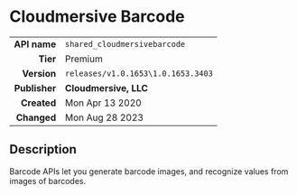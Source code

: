# Cloudmersive Barcode
| | |
|-:|-|
|**API name**|`shared_cloudmersivebarcode`|
|**Tier**|Premium|
|**Version**|`releases/v1.0.1653\1.0.1653.3403`|
|**Publisher**|**Cloudmersive, LLC**|
|**Created**|Mon Apr 13 2020|
|**Changed**|Mon Aug 28 2023|

## Description
Barcode APIs let you generate barcode images, and recognize values from images of barcodes.
